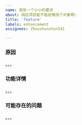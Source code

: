 ```yaml
---
name: 我有一个小小的要求
about: 咱这项目能不能给俺找个对象啊~
title: 'feature'
labels: enhancement
assignees: Zhoushunshun541

---
```


### 原因
。。。

### 功能详情
。。。

### 可能存在的问题
。。。

